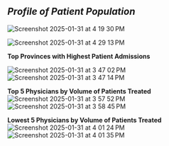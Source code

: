 

## *Profile of Patient Population* 

![Screenshot 2025-01-31 at 4 19 30 PM](https://github.com/user-attachments/assets/badf0b03-ce4e-442e-91cf-1ee5e7a28536)

![Screenshot 2025-01-31 at 4 29 13 PM](https://github.com/user-attachments/assets/412e776d-0889-435e-8255-cda7bfc2a81f)



**Top Provinces with Highest Patient Admissions**

![Screenshot 2025-01-31 at 3 47 02 PM](https://github.com/user-attachments/assets/5017ae38-69f3-4a19-9216-89ab27f92f0c)
![Screenshot 2025-01-31 at 3 47 14 PM](https://github.com/user-attachments/assets/d69c7e8c-b748-4a7b-9591-0d779fa0f22a)




 
**Top 5 Physicians by Volume of Patients Treated**
![Screenshot 2025-01-31 at 3 57 52 PM](https://github.com/user-attachments/assets/bb58e8a9-cace-4dcc-aa93-505d5d36a864)
![Screenshot 2025-01-31 at 3 58 45 PM](https://github.com/user-attachments/assets/f78ab9be-8458-477c-ab85-3987372bc7aa)




**Lowest 5 Physicians by Volume of Patients Treated** 
![Screenshot 2025-01-31 at 4 01 24 PM](https://github.com/user-attachments/assets/332a8c3d-3f21-4827-b404-29bbba03f800)
![Screenshot 2025-01-31 at 4 01 35 PM](https://github.com/user-attachments/assets/70a95de9-ea3a-4c5f-85c0-a693113a0970)
